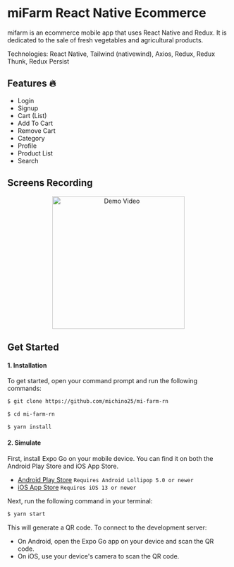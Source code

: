 # miFarm React Native Ecommerce

mifarm is an ecommerce mobile app that uses React Native and Redux. It is dedicated to the sale of fresh vegetables and agricultural products.

Technologies: React Native, Tailwind (nativewind), Axios, Redux, Redux Thunk, Redux Persist

## Features 🔥

- Login
- Signup
- Cart (List)
- Add To Cart
- Remove Cart
- Category
- Profile
- Product List
- Search

## Screens Recording

<p align="center">
  <img src="/screenshots/demo.gif?raw=true" width=300 alt="Demo Video" >
</p>

## Get Started

#### 1. Installation

To get started, open your command prompt and run the following commands:

```sh
$ git clone https://github.com/michino25/mi-farm-rn

$ cd mi-farm-rn

$ yarn install
```

#### 2. Simulate

First, install Expo Go on your mobile device. You can find it on both the Android Play Store and iOS App Store.

- [Android Play Store](https://play.google.com/store/apps/details?id=host.exp.exponent) `Requires Android Lollipop 5.0 or newer`
- [iOS App Store](https://apps.apple.com/us/app/expo-go/id982107779) `Requires iOS 13 or newer`

Next, run the following command in your terminal:

```sh
$ yarn start
```

This will generate a QR code. To connect to the development server:

- On Android, open the Expo Go app on your device and scan the QR code.
- On iOS, use your device's camera to scan the QR code.
